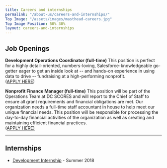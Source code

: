 ```yaml
---
title: Careers and internships
permalink: "/about-us/careers-and-internships/"
Top Image: "/assets/images/masthead-careers.jpg"
Top Image Position: 50% 30%
layout: careers-and-internships
---
```


## Job Openings

**Development Operations Coordinator (full-time)**
This position is perfect for a highly detail-oriented, numbers-loving, Salesforce-knowledgeable go-getter eager to get an inside look at -- and hands-on experience in using data to drive -- fundraising at a high-performing nonprofit.\
\([APPLY HERE](https://dcscores.recruiterbox.com/jobs/fk013pd/))

**Nonprofit Finance Manager (full-time)**
This position will be part of the Operations Team at DC SCORES and will report to the Chief of Staff to ensure all grant requirements and financial obligations are met.  Our organization needs a full-time staff accountant in house to help meet our unique financial needs. This position will be responsible for processing the day-to-day financial activities of the organization as well as creating and maintaining efficient financial practices.\
\([APPLY HERE)](https://dcscores.recruiterbox.com/jobs/fk01fxf/)

---

## Internships

* [Development Internship](https://drive.google.com/file/d/160GrbTdbdscHCpFOI2FwM4e5nkkz8jHZ/view?usp=sharing) - Summer 2018